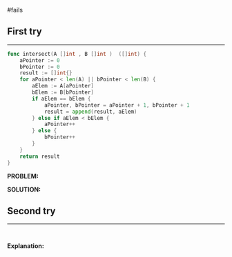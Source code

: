 #fails 
## First try
___
```go
func intersect(A []int , B []int )  ([]int) {
    aPointer := 0
    bPointer := 0
    result := []int{}
    for aPointer < len(A) || bPointer < len(B) {
        aElem := A[aPointer]
        bElem := B[bPointer]
        if aElem == bElem {
            aPointer, bPointer = aPointer + 1, bPointer + 1
            result = append(result, aElem)
        } else if aElem < bElem {
            aPointer++
        } else {
            bPointer++
        }
    }
    return result
}
```

**PROBLEM:**

**SOLUTION:**



## Second try
____
```go



```

**Explanation:**
